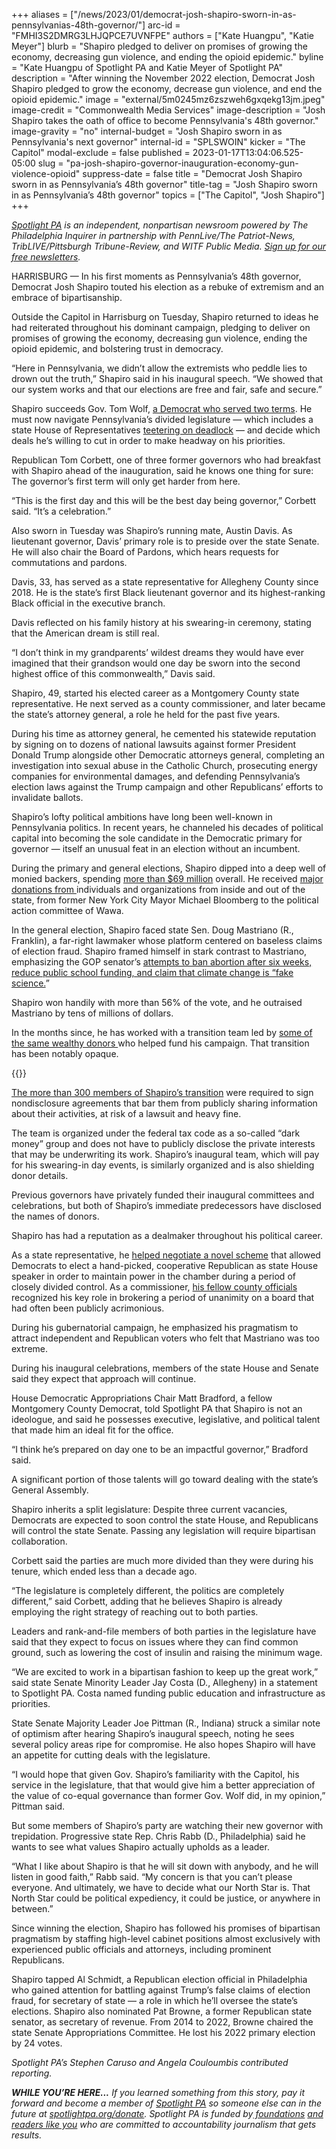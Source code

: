 +++
aliases = ["/news/2023/01/democrat-josh-shapiro-sworn-in-as-pennsylvanias-48th-governor/"]
arc-id = "FMHI3S2DMRG3LHJQPCE7UVNFPE"
authors = ["Kate Huangpu", "Katie Meyer"]
blurb = "Shapiro pledged to deliver on promises of growing the economy, decreasing gun violence, and ending the opioid epidemic."
byline = "Kate Huangpu of Spotlight PA and Katie Meyer of Spotlight PA"
description = "After winning the November 2022 election, Democrat Josh Shapiro pledged to grow the economy, decrease gun violence, and end the opioid epidemic."
image = "external/5m0245mz6zszweh6gxqekg13jm.jpeg"
image-credit = "Commonwealth Media Services"
image-description = "Josh Shapiro takes the oath of office to become Pennsylvania's 48th governor."
image-gravity = "no"
internal-budget = "Josh Shapiro sworn in as Pennsylvania's next governor"
internal-id = "SPLSWOIN"
kicker = "The Capitol"
modal-exclude = false
published = 2023-01-17T13:04:06.525-05:00
slug = "pa-josh-shapiro-governor-inauguration-economy-gun-violence-opioid"
suppress-date = false
title = "Democrat Josh Shapiro sworn in as Pennsylvania’s 48th governor"
title-tag = "Josh Shapiro sworn in as Pennsylvania’s 48th governor"
topics = ["The Capitol", "Josh Shapiro"]
+++

<a href="https://www.spotlightpa.org/"><i>Spotlight PA</i></a><i> is an independent, nonpartisan newsroom powered by The Philadelphia Inquirer in partnership with PennLive/The Patriot-News, TribLIVE/Pittsburgh Tribune-Review, and WITF Public Media. </i><a href="https://www.spotlightpa.org/newsletters"><i>Sign up for our free newsletters</i></a><i>.</i>

HARRISBURG — In his first moments as Pennsylvania’s 48th governor, Democrat Josh Shapiro touted his election as a rebuke of extremism and an embrace of bipartisanship.

Outside the Capitol in Harrisburg on Tuesday, Shapiro returned to ideas he had reiterated throughout his dominant campaign, pledging to deliver on promises of growing the economy, decreasing gun violence, ending the opioid epidemic, and bolstering trust in democracy.

“Here in Pennsylvania, we didn’t allow the extremists who peddle lies to drown out the truth,” Shapiro said in his inaugural speech. “We showed that our system works and that our elections are free and fair, safe and secure.”

<script src="https://www.spotlightpa.org/embed.js" async></script><div data-spl-embed-version="1" data-spl-src="https://www.spotlightpa.org/embeds/newsletter/"></div>


Shapiro succeeds Gov. Tom Wolf, <a href="https://www.spotlightpa.org/news/2023/01/pa-tom-wolf-josh-shapiro-legacy-education-spending-covid-business-shutdowns/">a Democrat who served two terms</a>. He must now navigate Pennsylvania’s divided legislature — which includes a state House of Representatives <a href="https://www.spotlightpa.org/news/2023/01/pa-house-speaker-mark-rozzi-resign-jim-gregory-clergy-abuse-amendment/">teetering on deadlock</a> — and decide which deals he’s willing to cut in order to make headway on his priorities.

Republican Tom Corbett, one of three former governors who had breakfast with Shapiro ahead of the inauguration, said he knows one thing for sure: The governor’s first term will only get harder from here.

“This is the first day and this will be the best day being governor,” Corbett said. “It’s a celebration.”

Also sworn in Tuesday was Shapiro’s running mate, Austin Davis. As lieutenant governor, Davis’ primary role is to preside over the state Senate. He will also chair the Board of Pardons, which hears requests for commutations and pardons.

Davis, 33, has served as a state representative for Allegheny County since 2018. He is the state’s first Black lieutenant governor and its highest-ranking Black official in the executive branch.

Davis reflected on his family history at his swearing-in ceremony, stating that the American dream is still real.

“I don’t think in my grandparents’ wildest dreams they would have ever imagined that their grandson would one day be sworn into the second highest office of this commonwealth,” Davis said.

Shapiro, 49, started his elected career as a Montgomery County state representative. He next served as a county commissioner, and later became the state’s attorney general, a role he held for the past five years.

During his time as attorney general, he cemented his statewide reputation by signing on to dozens of national lawsuits against former President Donald Trump alongside other Democratic attorneys general, completing an investigation into sexual abuse in the Catholic Church, prosecuting energy companies for environmental damages, and defending Pennsylvania’s election laws against the Trump campaign and other Republicans’ efforts to invalidate ballots.

Shapiro’s lofty political ambitions have long been well-known in Pennsylvania politics. In recent years, he channeled his decades of political capital into becoming the sole candidate in the Democratic primary for governor — itself an unusual feat in an election without an incumbent.

During the primary and general elections, Shapiro dipped into a deep well of monied backers, spending <a href="https://www.spotlightpa.org/news/2022/12/pa-governor-race-spending-record-campaign-finance/">more than $69 million</a> overall. He received <a href="https://www.spotlightpa.org/news/2022/09/pa-election-2022-shapiro-mastriano-governor-race-donors-spending/">major donations from </a>individuals and organizations from inside and out of the state, from former New York City Mayor Michael Bloomberg to the political action committee of Wawa.

In the general election, Shapiro faced state Sen. Doug Mastriano (R., Franklin), a far-right lawmaker whose platform centered on baseless claims of election fraud. Shapiro framed himself in stark contrast to Mastriano, emphasizing the GOP senator’s <a href="https://www.spotlightpa.org/news/2022/09/pa-election-2022-mastriano-shapiro-governor-race-complete-guide/#spl-abortion">attempts to ban abortion after six weeks, reduce public school funding, and claim that climate change is “fake science.</a>”

Shapiro won handily with more than 56% of the vote, and he outraised Mastriano by tens of millions of dollars.

In the months since, he has worked with a transition team led by <a href="https://www.spotlightpa.org/news/2022/12/pa-election-2022-governor-josh-shapiro-transition-teams/">some of the same wealthy donors </a>who helped fund his campaign. That transition has been notably opaque.

{{<picture src="external/fdyx1q1t5bmwk2mg4hk5955r2m.jpeg" description="Austin Davis (center) is sworn in as lieutenant governor flanked by his wife Blayre Holmes Davis (right)." caption="Austin Davis (center) is sworn in as lieutenant governor flanked by his wife Blayre Holmes Davis (right)." credit="Commonwealth Media Services">}} 

<a href="https://www.spotlightpa.org/news/2022/12/pa-josh-shapiro-governor-transition-team-full-list/">The more than 300 members of Shapiro’s transition</a> were required to sign nondisclosure agreements that bar them from publicly sharing information about their activities, at risk of a lawsuit and heavy fine.

The team is organized under the federal tax code as a so-called “dark money” group and does not have to publicly disclose the private interests that may be underwriting its work. Shapiro’s inaugural team, which will pay for his swearing-in day events, is similarly organized and is also shielding donor details.

Previous governors have privately funded their inaugural committees and celebrations, but both of Shapiro’s immediate predecessors have disclosed the names of donors.

Shapiro has had a reputation as a dealmaker throughout his political career.

As a state representative, he <a href="https://www.phillymag.com/news/2007/11/20/politics-cleaning-house-dec2007/">helped negotiate a novel scheme</a> that allowed Democrats to elect a hand-picked, cooperative Republican as state House speaker in order to maintain power in the chamber during a period of closely divided control. As a commissioner, <a href="https://whyy.org/articles/for-josh-shapiro-the-only-dem-candidate-for-pa-governor-its-all-going-according-to-plan/">his fellow county officials</a> recognized his key role in brokering a period of unanimity on a board that had often been publicly acrimonious.

During his gubernatorial campaign, he emphasized his pragmatism to attract independent and Republican voters who felt that Mastriano was too extreme.

During his inaugural celebrations, members of the state House and Senate said they expect that approach will continue.

House Democratic Appropriations Chair Matt Bradford, a fellow Montgomery County Democrat, told Spotlight PA that Shapiro is not an ideologue, and said he possesses executive, legislative, and political talent that made him an ideal fit for the office.

“I think he’s prepared on day one to be an impactful governor,” Bradford said.

A significant portion of those talents will go toward dealing with the state’s General Assembly.

Shapiro inherits a split legislature: Despite three current vacancies, Democrats are expected to soon control the state House, and Republicans will control the state Senate. Passing any legislation will require bipartisan collaboration.

Corbett said the parties are much more divided than they were during his tenure, which ended less than a decade ago.

“The legislature is completely different, the politics are completely different,” said Corbett, adding that he believes Shapiro is already employing the right strategy of reaching out to both parties.

Leaders and rank-and-file members of both parties in the legislature have said that they expect to focus on issues where they can find common ground, such as lowering the cost of insulin and raising the minimum wage.

“We are excited to work in a bipartisan fashion to keep up the great work,” said state Senate Minority Leader Jay Costa (D., Allegheny) in a statement to Spotlight PA. Costa named funding public education and infrastructure as priorities.

State Senate Majority Leader Joe Pittman (R., Indiana) struck a similar note of optimism after hearing Shapiro’s inaugural speech, noting he sees several policy areas ripe for compromise. He also hopes Shapiro will have an appetite for cutting deals with the legislature.

“I would hope that given Gov. Shapiro’s familiarity with the Capitol, his service in the legislature, that that would give him a better appreciation of the value of co-equal governance than former Gov. Wolf did, in my opinion,” Pittman said.

<script src="https://www.spotlightpa.org/embed.js" async></script><div data-spl-embed-version="1" data-spl-src="https://www.spotlightpa.org/embeds/donate/"></div>


But some members of Shapiro’s party are watching their new governor with trepidation. Progressive state Rep. Chris Rabb (D., Philadelphia) said he wants to see what values Shapiro actually upholds as a leader.

“What I like about Shapiro is that he will sit down with anybody, and he will listen in good faith,” Rabb said. “My concern is that you can’t please everyone. And ultimately, we have to decide what our North Star is. That North Star could be political expediency, it could be justice, or anywhere in between.”

Since winning the election, Shapiro has followed his promises of bipartisan pragmatism by staffing high-level cabinet positions almost exclusively with experienced public officials and attorneys, including prominent Republicans.

Shapiro tapped Al Schmidt, a Republican election official in Philadelphia who gained attention for battling against Trump’s false claims of election fraud, for secretary of state — a role in which he’ll oversee the state’s elections. Shapiro also nominated Pat Browne, a former Republican state senator, as secretary of revenue. From 2014 to 2022, Browne chaired the state Senate Appropriations Committee. He lost his 2022 primary election by 24 votes.

<i>Spotlight PA’s Stephen Caruso and Angela Couloumbis contributed reporting. </i>

<i><b>WHILE YOU’RE HERE...</b></i><i> If you learned something from this story, pay it forward and become a member of </i><a href="https://www.spotlightpa.org/"><i>Spotlight PA</i></a><i> so someone else can in the future at </i><a href="http://spotlightpa.org/donate"><i>spotlightpa.org/donate</i></a><i>. Spotlight PA is funded by</i><a href="https://www.spotlightpa.org/support"><i> foundations</i></a><i> </i><a href="https://www.spotlightpa.org/support"><i>and readers like you</i></a><i> who are committed to accountability journalism that gets results.</i>
